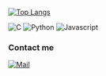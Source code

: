 
[![Top Langs](https://github-readme-stats.vercel.app/api/top-langs/?username=ThisisYoYoDev&theme=radical)](https://github.com/anuraghazra/github-readme-stats)
<p>
<img alt="C" src="https://img.shields.io/badge/-C-7f8c8d?style=flat-square&logo=c&logoColor=white" />
<img alt="Python" src="https://img.shields.io/badge/-Python-3498db?style=flat-square&logo=python&logoColor=white" />
<img alt="Javascript" src="https://img.shields.io/badge/-JavaScript-f1c40f?style=flat-square&logo=Javascript&logoColor=white" />
</p>

### Contact me
[![Mail](https://img.shields.io/badge/Mail-admin@yoel.pro-yellowgreen?style=for-the-badge&logo=Mail.Ru&logoColor=white)](mailto:admin@yoel.pro)
